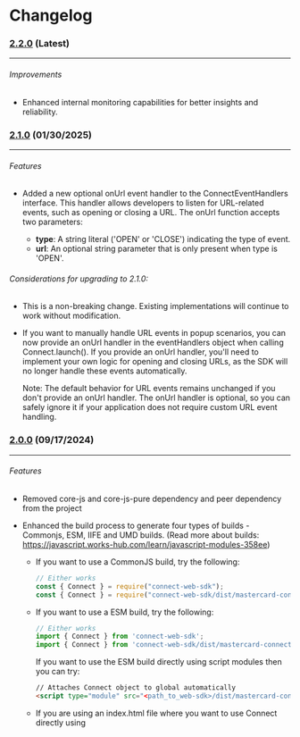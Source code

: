 # Changelog

### [2.2.0](https://www.npmjs.com/package/connect-web-sdk/v/2.2.0) (Latest)
---
###### Improvements
- Enhanced internal monitoring capabilities for better insights and reliability.

### [2.1.0](https://www.npmjs.com/package/connect-web-sdk/v/2.1.0) (01/30/2025)
---
###### Features
- Added a new optional onUrl event handler to the ConnectEventHandlers interface. This handler allows developers to listen for URL-related events, such as opening or closing a URL. The onUrl function accepts two parameters:

  - **type**: A string literal ('OPEN' or 'CLOSE') indicating the type of event.
  - **url**: An optional string parameter that is only present when type is 'OPEN'.

###### Considerations for upgrading to 2.1.0:
- This is a non-breaking change. Existing implementations will continue to work without modification.
- If you want to manually handle URL events in popup scenarios, you can now provide an onUrl handler in the eventHandlers object when calling Connect.launch(). 
    If you provide an onUrl handler, you'll need to implement your own logic for opening and closing URLs, as the SDK will no longer handle these events automatically.
    
    Note: The default behavior for URL events remains unchanged if you don't provide an onUrl handler. The onUrl handler is optional, so you can safely ignore it if your application does not require custom URL event handling.

### [2.0.0](https://www.npmjs.com/package/connect-web-sdk/v/2.0.0) (09/17/2024)
___
###### Features
- Removed core-js and core-js-pure dependency and peer dependency from the project
- Enhanced the build process to generate four types of builds - Commonjs, ESM, IIFE and UMD builds. (Read more about builds: https://javascript.works-hub.com/learn/javascript-modules-358ee)

    - If you want to use a CommonJS build, try the following:

        ```js
        // Either works
        const { Connect } = require("connect-web-sdk");
        const { Connect } = require("connect-web-sdk/dist/mastercard-connect-cjs.min.js");
        ```

    - If you want to use a ESM build, try the following:

        ```js 
        // Either works
        import { Connect } from 'connect-web-sdk';
        import { Connect } from 'connect-web-sdk/dist/mastercard-connect-esm.min.js';
        ```

        If you want to use the ESM build directly using script modules then you can try:

        ```html 
        // Attaches Connect object to global automatically
        <script type="module" src="<path_to_web-sdk>/dist/mastercard-connect-esm.min.js"></script>
        ```

    - If you are using an index.html file where you want to use Connect directly using <script src=" ">, you can try the IIFE or UMD build.
        
        - UMD (Universal Module Definition) attempts to offer compatibility with the most popular script loaders. The pattern has two parts: an IIFE where it is checked the module loader implemented by the user, and an anonymous function that creates the module
            ```html
            In index.html,
            <script src="node_modules/connect-web-sdk/dist/mastercard-connect-umd.min.js"></script>
            
            // Attaches Connect object to global automatically
            ```


        - IIFE (Immediately Invoked Function Expression) was the first way to define a module without using anything else. Based on the Revealing Module Pattern, IIFEs simulate a context where we have private data (the one defined in the function) and public data (the one exposed via the function's return)

            ```html
            In index.html,
            <script src="node_modules/connect-web-sdk/dist/mastercard-connect-iife.min.js"></script>

            // Attaches Connect object to global automatically
            ```
    

###### Considerations for upgrading to 2.0.0:
- **Our package no longer requires CoreJS as a peer dependency**. This change may affect projects that relied on our package to provide CoreJS functionality. Since we are no longer supporting IE and older browsers, we removed the core-js peer dependency and core-js-pure dependency. If you were installing CoreJS solely because of our package's peer dependency, you may now remove it from your project if it's not needed for other purposes.
- We now support multiple builds formats to support various use cases and environments [CommonJS (CJS), ECMAScript Modules (ESM), Immediately Invoked Function Expression (IIFE), Universal Module Definition (UMD)] You now have more flexibility in how you can use our package

### [1.1.0](https://www.npmjs.com/package/connect-web-sdk/v/1.1.0) (03/22/2024)
___
###### Features
- Introduced a new `redirectUrl` option in the ConnectOptions interface. **This parameter is only required for App to App**. This is the URL to redirect back to your mobile app after completing an FI’s OAuth flow (universal link on iOS, app link on Android). If you need to support the optional redirectUrl feature, update your code to pass the redirectUrl property in the ConnectOptions object when launching the Connect SDK. 
    
    ```Connect.launch(url, eventHandlers, { redirectUrl: 'https://example.com' });```

- Added support for **NextJS** framework ✨
- Moved the styling code for the iframe overlay into the launch method, ensuring it's applied consistently across different launch scenarios.
###### Considerations for upgrading to 1.1.0:
- If you want to utilize the `redirectUrl` option, you need to update your code to pass the desired redirect URL when launching the Connect experience.
- No breaking changes to existing functionality, but you should review the updated ConnectOptions interface and update your code accordingly if you plan to use the redirectUrl option.

### [1.0.0-rc.5](https://www.npmjs.com/package/connect-web-sdk/v/1.0.0-rc.5) (03/02/2023)
___
###### Features
- Added **aria-label** and **title** attributes to the iframe for improved accessibility.
###### Considerations for upgrading to 1.0.0-rc.5:
- No breaking changes or major functionality updates. You can upgrade to this version without any significant changes to the implementation.